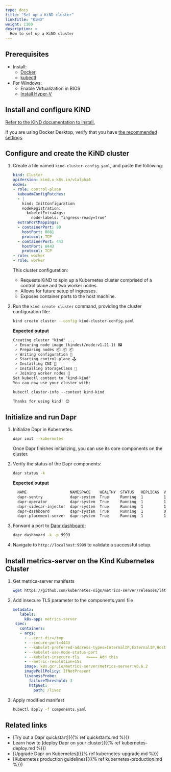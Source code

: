 ```yaml
---
type: docs
title: "Set up a KiND cluster"
linkTitle: "KiND"
weight: 1100
description: >
  How to set up a KiND cluster
---
```


## Prerequisites

- Install:
   - [Docker](https://docs.docker.com/install/)
   - [kubectl](https://kubernetes.io/docs/tasks/tools/)
- For Windows:
   - Enable Virtualization in BIOS
   - [Install Hyper-V](https://docs.microsoft.com/virtualization/hyper-v-on-windows/quick-start/enable-hyper-v)

## Install and configure KiND

[Refer to the KiND documentation to install.](https://kind.sigs.k8s.io/docs/user/quick-start)

If you are using Docker Desktop, verify that you have [the recommended settings](https://kind.sigs.k8s.io/docs/user/quick-start#settings-for-docker-desktop).

## Configure and create the KiND cluster

1. Create a file named `kind-cluster-config.yaml`, and paste the following:

   ```yaml
   kind: Cluster
   apiVersion: kind.x-k8s.io/v1alpha4
   nodes:
   - role: control-plane
     kubeadmConfigPatches:
     - |
       kind: InitConfiguration
       nodeRegistration:
         kubeletExtraArgs:
           node-labels: "ingress-ready=true"
     extraPortMappings:
     - containerPort: 80
       hostPort: 8081
       protocol: TCP
     - containerPort: 443
       hostPort: 8443
       protocol: TCP
   - role: worker
   - role: worker
   ```

   This cluster configuration:
   - Requests KiND to spin up a Kubernetes cluster comprised of a control plane and two worker nodes. 
   - Allows for future setup of ingresses.
   - Exposes container ports to the host machine.

1. Run the `kind create cluster` command, providing the cluster configuration file:

   ```bash
   kind create cluster --config kind-cluster-config.yaml
   ```

   **Expected output**

   ```md
   Creating cluster "kind" ...
    ✓ Ensuring node image (kindest/node:v1.21.1) 🖼
    ✓ Preparing nodes 📦 📦 📦
    ✓ Writing configuration 📜
    ✓ Starting control-plane 🕹️
    ✓ Installing CNI 🔌
    ✓ Installing StorageClass 💾
    ✓ Joining worker nodes 🚜
   Set kubectl context to "kind-kind"
   You can now use your cluster with:
   
   kubectl cluster-info --context kind-kind
   
   Thanks for using kind! 😊
   ```

## Initialize and run Dapr

1. Initialize Dapr in Kubernetes.

   ```bash
   dapr init --kubernetes
   ```

   Once Dapr finishes initializing, you can use its core components on the cluster. 

1. Verify the status of the Dapr components:

   ```bash
   dapr status -k
   ```

   **Expected output**

   ```md
     NAME                   NAMESPACE    HEALTHY  STATUS   REPLICAS  VERSION  AGE  CREATED
     dapr-sentry            dapr-system  True     Running  1         1.5.1    53s  2021-12-10 09:27.17
     dapr-operator          dapr-system  True     Running  1         1.5.1    53s  2021-12-10 09:27.17
     dapr-sidecar-injector  dapr-system  True     Running  1         1.5.1    53s  2021-12-10 09:27.17
     dapr-dashboard         dapr-system  True     Running  1         0.9.0    53s  2021-12-10 09:27.17
     dapr-placement-server  dapr-system  True     Running  1         1.5.1    52s  2021-12-10 09:27.18
   ```

1. Forward a port to [Dapr dashboard](https://docs.dapr.io/reference/cli/dapr-dashboard/):

   ```bash
   dapr dashboard -k -p 9999
   ```

1. Navigate to `http://localhost:9999` to validate a successful setup.

## Install metrics-server on the Kind Kubernetes Cluster

1. Get metrics-server manifests

   ```bash
   wget https://github.com/kubernetes-sigs/metrics-server/releases/latest/download/components.yaml
   ```

1. Add insecure TLS parameter to the components.yaml file

   ```yaml
   metadata:
      labels:
        k8s-app: metrics-server
    spec:
      containers:
      - args:
        - --cert-dir=/tmp
        - --secure-port=4443
        - --kubelet-preferred-address-types=InternalIP,ExternalIP,Hostname
        - --kubelet-use-node-status-port
        - --kubelet-insecure-tls   <==== Add this
        - --metric-resolution=15s
        image: k8s.gcr.io/metrics-server/metrics-server:v0.6.2
        imagePullPolicy: IfNotPresent
        livenessProbe:
          failureThreshold: 3
          httpGet:
            path: /livez
   ```

1. Apply modified manifest

   ```bash
   kubectl apply -f components.yaml
   ```

## Related links
- [Try out a Dapr quickstart]({{% ref quickstarts.md %}})
- Learn how to [deploy Dapr on your cluster]({{% ref kubernetes-deploy.md %}})
- [Upgrade Dapr on Kubernetes]({{% ref kubernetes-upgrade.md %}})
- [Kubernetes production guidelines]({{% ref kubernetes-production.md %}})